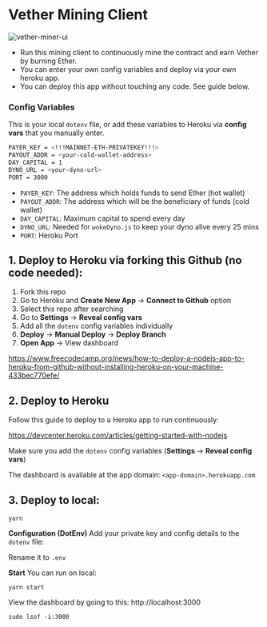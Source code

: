 # Vether Mining Client

![vether-miner-ui](https://github.com/vetherasset/vether-miner/blob/master/git/vether-miner-ui.png)

* Run this mining client to continuously mine the contract and earn Vether by burning Ether. 
* You can enter your own config variables and deploy via your own heroku app. 
* You can deploy this app without touching any code. See guide below. 

### Config Variables
This is your local `dotenv` file, or add these variables to Heroku via **config vars** that you manually enter. 

```bash
PAYER_KEY = <!!!MAINNET-ETH-PRIVATEKEY!!!>
PAYOUT_ADDR = <your-cold-wallet-address>
DAY_CAPITAL = 1
DYNO_URL = <your-dyno-url>
PORT = 3000
```

* `PAYER_KEY`: The address which holds funds to send Ether (hot wallet)
* `PAYOUT_ADDR`: The address which will be the beneficiary of funds (cold wallet)
* `DAY_CAPITAL`: Maximum capital to spend every day
* `DYNO_URL`: Needed for `wokeDyno.js` to keep your dyno alive every 25 mins
* `PORT`: Heroku Port


## 1. Deploy to Heroku via forking this Github (no code needed):

1. Fork this repo
2. Go to Heroku and **Create New App** -> **Connect to Github** option
3. Select this repo after searching
4. Go to **Settings** -> **Reveal config vars**
5. Add all the `dotenv` config variables individually
6. **Deploy** -> **Manual Deploy** -> **Deploy Branch**
7. **Open App** -> View dashboard

https://www.freecodecamp.org/news/how-to-deploy-a-nodejs-app-to-heroku-from-github-without-installing-heroku-on-your-machine-433bec770efe/

## 2. Deploy to Heroku

Follow this guide to deploy to a Heroku app to run continuously:

https://devcenter.heroku.com/articles/getting-started-with-nodejs

Make sure you add the `dotenv` config variables (**Settings** -> **Reveal config vars**)

The dashboard is available at the app domain: `<app-domain>.herokuapp.com`

## 3. Deploy to local:

```
yarn
```

**Configuration (DotEnv)**
Add your private key and config details to the `dotenv` file:

Rename it to `.env`

**Start**
You can run on local:
```
yarn start
```
View the dashboard by going to this:
http://localhost:3000

```
sudo lsof -i:3000
```